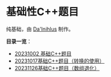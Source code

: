 # 基础性C++题目

纯基础，由 [Da'Inihlus](https://github.com/dynilath) 制作。

**目录一览**：

- [20231002 基础C++题目](20231002基础C++题目.md)
- [20231017基础C++题目（转换的使用）](20231017基础C++题目（转换的使用）.md)
- [20231126基础C++题目（数组退化）](20231126基础C++题目（数组退化）.md)
